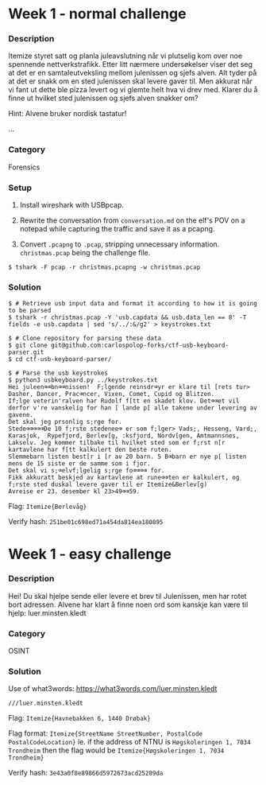 # Week 1 - normal challenge

### Description
Itemize styret satt og planla juleavslutning når vi plutselig kom over noe spennende nettverkstrafikk. Etter litt nærmere undersøkelser viser det seg at det er en samtaleutveksling mellom julenissen og sjefs alven. Alt tyder på at det er snakk om en sted julenissen skal levere gaver til. Men akkurat når vi fant ut dette ble pizza levert og vi glemte helt hva vi drev med. Klarer du å finne ut hvilket sted julenissen og sjefs alven snakker om?

Hint: Alvene bruker nordisk tastatur!

...

### Category
Forensics

### Setup
1. Install wireshark with USBpcap.

2. Rewrite the conversation from `conversation.md` on the elf's POV on a notepad while capturing the traffic and save it as a pcapng.

3. Convert `.pcapng` to `.pcap`, stripping unnecessary information. `christmas.pcap` being the challenge file.
```
$ tshark -F pcap -r christmas.pcapng -w christmas.pcap
```

### Solution

```
$ # Retrieve usb input data and format it according to how it is going to be parsed
$ tshark -r christmas.pcap -Y 'usb.capdata && usb.data_len == 8' -T fields -e usb.capdata | sed 's/../:&/g2' > keystrokes.txt

$ # Clone repository for parsing these data
$ git clone git@github.com:carlospolop-forks/ctf-usb-keyboard-parser.git
$ cd ctf-usb-keyboard-parser/

$ # Parse the usb keystrokes
$ python3 usbkeyboard.py ../keystrokes.txt
Hei juleen⌫⌫bn⌫⌫nissen!  F;lgende reinsdr⌫yr er klare til [rets tur>  Dasher, Dancer, Prac⌫ncer, Vixen, Comet, Cupid og Blitzen.
If;lge veterin'ralven har Rudolf f[tt en skadet klov. Det⌫⌫et vil derfor v're vanskelig for han [ lande p[ alle takene under levering av gavene.
Det skal jeg prsonlig s;rge for.
Stede⌫⌫⌫⌫⌫De 10 f;rste stedenee⌫ er som f;lger> Vads;, Hesseng, Vard;, Karasjok,  Rypefjord, Berlev[g, :ksfjord, Nordv[gen, Amtmannsnes, Lakselv. Jeg kommer tilbake til hvilket sted som er f;rst n[r kartavlene har f[tt kalkulert den beste ruten.
Slemmebarn listen best[r i [r av 20 barn. 5 B⌫barn er nye p[ listen mens de 15 siste er de samme som i fjor.
Det skal vi s;⌫elvf;lgelig s;rge fo⌫⌫⌫⌫ for.
Fikk akkuratt beskjed av kartavlene at rune⌫⌫ten er kalkulert, og f;rste sted duskal levere gaver til er Itemize&Berlev[g)
Avreise er 23. desember kl 23>49⌫⌫59.
```

Flag: `Itemize{Berlevåg}`

Verify hash: `251be01c698ed71a454da814ea180895`


# Week 1 - easy challenge

### Description
Hei!
Du skal hjelpe sende eller levere et brev til Julenissen, men har rotet bort adressen.
Alvene har klart å finne noen ord som kanskje kan være til hjelp: luer.minsten.kledt

### Category
OSINT

### Solution
Use of what3words: https://what3words.com/luer.minsten.kledt

`///luer.minsten.kledt`

Flag: `Itemize{Havnebakken 6, 1440 Drøbak}`

Flag format: `Itemize{StreetName StreetNumber, PostalCode PostalCodeLocation}` ie. if the address of NTNU is `Høgskoleringen 1, 7034 Trondheim` then the flag would be `Itemize{Høgskoleringen 1, 7034 Trondheim}`

Verify hash: `3e43a0f8e89866d5972673acd25289da`
